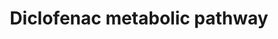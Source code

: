 ---
annotations:
- id: PW:0000375
  parent: regulatory pathway
  type: Pathway Ontology
  value: phase I biotransformation pathway via cytochrome P450
- id: PW:0001229
  parent: classic metabolic pathway
  type: Pathway Ontology
  value: xenobiotic metabolic pathway
- id: DOID:4
  type: Disease Ontology
  value: disease
authors:
- Egonw
- MaintBot
- AlexanderPico
- DeSl
- Fehrhart
- Eweitz
description: CYP metabolism of the diclofenac drug (a NSAID), commonly used to treat
  pain and inflammatory diseases.
last-edited: 2021-05-22
ndex: 01cfb83e-8b65-11eb-9e72-0ac135e8bacf
organisms:
- Homo sapiens
redirect_from:
- /index.php/Pathway:WP2491
- /instance/WP2491
- /instance/WP2491_r117698
revision: r117698
schema-jsonld:
- '@context': https://schema.org/
  '@id': https://wikipathways.github.io/pathways/WP2491.html
  '@type': Dataset
  creator:
    '@type': Organization
    name: WikiPathways
  description: CYP metabolism of the diclofenac drug (a NSAID), commonly used to treat
    pain and inflammatory diseases.
  keywords:
  - 3'-Hydroxydiclofenac
  - 4',5-Dihydroxydiclofenac
  - 4'-hydroxydiclofenac
  - 5-hydroxydiclofenac
  - CYP2B6
  - CYP2C18
  - CYP2C19
  - CYP2C8
  - CYP2C9
  - Metabolite
  - diclofenac
  license: CC0
  name: Diclofenac metabolic pathway
seo: CreativeWork
title: Diclofenac metabolic pathway
wpid: WP2491
---